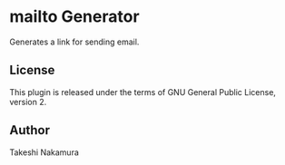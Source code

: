 # mailto Generator

Generates a link for sending email.

## License

This plugin is released under the terms of GNU General Public License,
version 2.

## Author

Takeshi Nakamura
